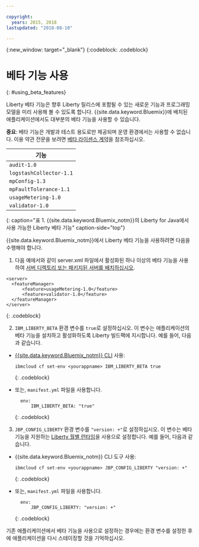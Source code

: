 ```yaml
---

copyright:
  years: 2015, 2018
lastupdated: "2018-08-10"

---
```


{:new_window: target="_blank"}
{:codeblock: .codeblock}

# 베타 기능 사용
{: #using_beta_features}

Liberty 베타 기능은 향후 Liberty 릴리스에 포함될 수 있는 새로운 기능과 프로그래밍 모델을 미리 사용해 볼 수 있도록 합니다. {{site.data.keyword.Bluemix}}에 배치된 애플리케이션에서도 대부분의 베타 기능을 사용할 수 있습니다.

**중요**: 베타 기능은 개발과 테스트 용도로만 제공되며 운영 환경에서는 사용할 수 없습니다. 이용 약관 전문을 보려면 [베타 라이센스 계약](http://public.dhe.ibm.com/ibmdl/export/pub/software/websphere/wasdev/downloads/wlp/beta/lafiles/en.html)을 참조하십시오.

|기능 |
| ------ |
| `audit-1.0` |
| `logstashCollector-1.1` |
| `mpConfig-1.3` |
| `mpFaultTolerance-1.1` |
| `usageMetering-1.0` |
| `validator-1.0` |
{: caption="표 1. {{site.data.keyword.Bluemix_notm}}의 Liberty for Java에서 사용 가능한 Liberty 베타 기능" caption-side="top"}

{{site.data.keyword.Bluemix_notm}}에서 Liberty 베타 기능을 사용하려면 다음을 수행해야 합니다.

1. 다음 예에서와 같이 server.xml 파일에서 활성화된 하나 이상의 베타 기능을 사용하여 [서버 디렉토리 또는 패키지된 서버를 배치하십시오](optionsForPushing.html).

  ```
<server>
    <featureManager>
        <feature>usageMetering-1.0</feature>
        <feature>validator-1.0</feature>
    </featureManager>
</server>
  ```
  {: .codeblock}

2.  `IBM_LIBERTY_BETA` 환경 변수를 `true`로 설정하십시오. 이 변수는 애플리케이션의 베타 기능을 설치하고 활성화하도록 Liberty 빌드팩에 지시합니다.  예를 들어, 다음과 같습니다.
  * [{{site.data.keyword.Bluemix_notm}} CLI](../../cli/reference/bluemix_cli/download_cli.html) 사용:
    ```
    ibmcloud cf set-env <yourappname> IBM_LIBERTY_BETA true
    ```
    {: .codeblock}

  * 또는, `manifest.yml` 파일을 사용합니다.
    ```
      env:
          IBM_LIBERTY_BETA: "true"
    ```
    {: .codeblock}

3. `JBP_CONFIG_LIBERTY` 환경 변수를 `"version: +"`로 설정하십시오. 이 변수는 베타 기능을 지원하는 [Liberty 월별 런타임](buildpackDefaults.html#liberty_versions)을 사용으로 설정합니다. 예를 들어, 다음과 같습니다.
  * {{site.data.keyword.Bluemix_notm}} CLI 도구 사용:
    ```
    ibmcloud cf set-env <yourappname> JBP_CONFIG_LIBERTY "version: +"
    ```
    {: .codeblock}

  * 또는, `manifest.yml` 파일을 사용합니다.
    ```
      env:
          JBP_CONFIG_LIBERTY: "version: +"
    ```
    {: .codeblock}

기존 애플리케이션에서 베타 기능을 사용으로 설정하는 경우에는 환경 변수를 설정한 후에 애플리케이션을 다시 스테이징할 것을 기억하십시오.
